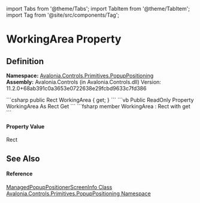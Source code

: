 import Tabs from '@theme/Tabs'; 
import TabItem from '@theme/TabItem'; 
import Tag from '@site/src/components/Tag'; 

# WorkingArea Property




## Definition
**Namespace:** <a href="N_Avalonia_Controls_Primitives_PopupPositioning">Avalonia.Controls.Primitives.PopupPositioning</a>  
**Assembly:** Avalonia.Controls (in Avalonia.Controls.dll) Version: 11.2.0+68ab391c0a3653e0722638e29fcbd9633c7fd386

<Tabs groupId="api-code-preview">
<TabItem value="csharp" label="C#">
```csharp
public Rect WorkingArea { get; }
```
</TabItem>
<TabItem value="vb" label="VB">
```vb
Public ReadOnly Property WorkingArea As Rect
	Get
```
</TabItem>
<TabItem value="fsharp" label="F#">
```fsharp
member WorkingArea : Rect with get
```
</TabItem>
</Tabs>



#### Property Value
Rect

## See Also


#### Reference
<a href="T_Avalonia_Controls_Primitives_PopupPositioning_ManagedPopupPositionerScreenInfo">ManagedPopupPositionerScreenInfo Class</a>  
<a href="N_Avalonia_Controls_Primitives_PopupPositioning">Avalonia.Controls.Primitives.PopupPositioning Namespace</a>  

